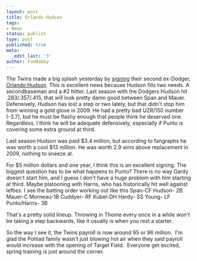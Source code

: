 ```yaml
---
layout: post
title: Orlando Hudson
tags:
- News
status: publish
type: post
published: true
meta:
  _edit_last: '3'
author: FunBobby
---
```

The Twins made a big splash yesterday by <a href="http://minnesota.twins.mlb.com/news/article.jsp?ymd=20100204&amp;content_id=8020848&amp;vkey=news_min&amp;fext=.jsp&amp;c_id=min">signing</a> their second ex-Dodger, <a href="http://www.fangraphs.com/statss.aspx?playerid=1307&amp;position=2B">Orlando Hudson</a>. This is excellent news because Hudson fills two needs. A secondbaseman and a #2 hitter. Last season with the Dodgers Hudson hit .283/.357/.415, that will look pretty damn good between Span and Mauer.  Defensively, Hudson has lost a step or two lately, but that didn't stop him from winning a gold glove in 2009. He had a pretty bad UZR/150 number (-3.7), but he must be flashy enough that people think he deserved one.   Regardless, I think he will be adequate defensively, especially if Punto is covering some extra ground at third.

Last season Hudson was paid $3.4 million, but according to fangraphs he was worth a cool $13 million. He was worth 2.9 wins above replacement in 2009, nothing to sneeze at.

For $5 million dollars and one year, I think this is an excellent signing. The biggest question has to be what happens to Punto? There is no way Gardy doesn't start him, and I guess I don't have a huge problem with him starting at third. Maybe platooning with Harris, who has historically hit well against lefties. I see the batting order working out like this
Span-CF
Hudson- 2B
Mauer-C
Morneau-1B
Cuddyer- RF
Kubel-DH
Hardy- SS
Young- LF
Punto/Harris- 3B

That's a pretty solid lineup. Throwing in Thome every once in a while won't be taking a step backwards, like it usually is when you rest a starter.

So the way I see it, the Twins payroll is now around 95 or 96 million.  I'm glad the Pohlad family wasn't just blowing hot air when they said payroll would increase with the opening of Target Field.  Everyone get excited, spring training is just around the corner.

